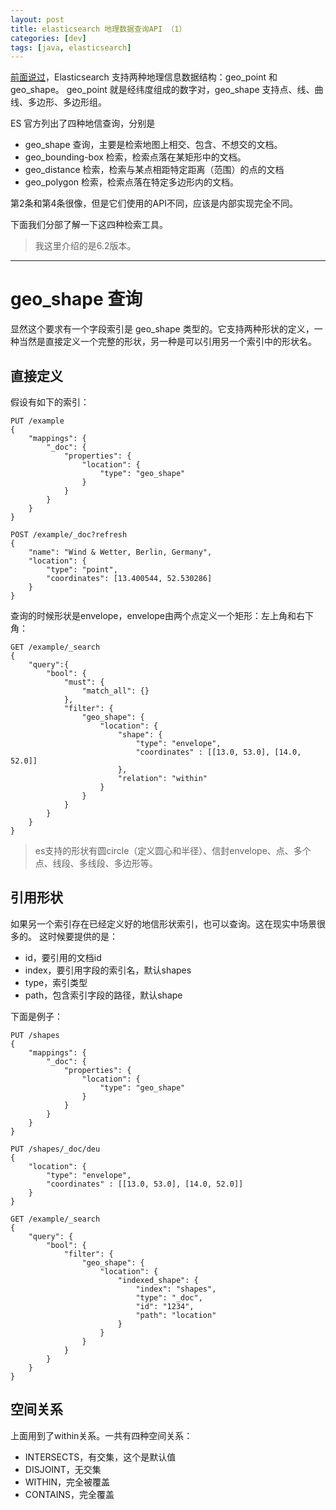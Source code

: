 ```yaml
---
layout: post
title: elasticsearch 地理数据查询API （1）
categories: [dev]
tags: [java, elasticsearch]
---
```

[前面说过](esgeo/)，Elasticsearch 支持两种地理信息数据结构：geo_point 和 geo_shape。
geo_point 就是经纬度组成的数字对，geo_shape 支持点、线、曲线、多边形、多边形组。

ES 官方列出了四种地信查询，分别是
 - geo_shape 查询，主要是检索地图上相交、包含、不想交的文档。
 - geo_bounding-box 检索，检索点落在某矩形中的文档。
 - geo_distance 检索，检索与某点相距特定距离（范围）的点的文档
 - geo_polygon 检索，检索点落在特定多边形内的文档。

第2条和第4条很像，但是它们使用的API不同，应该是内部实现完全不同。

下面我们分部了解一下这四种检索工具。

> 我这里介绍的是6.2版本。

---

# geo_shape 查询
显然这个要求有一个字段索引是 geo_shape 类型的。它支持两种形状的定义，一种当然是直接定义一个完整的形状，另一种是可以引用另一个索引中的形状名。

## 直接定义
假设有如下的索引：
```
PUT /example
{
    "mappings": {
        "_doc": {
            "properties": {
                "location": {
                    "type": "geo_shape"
                }
            }
        }
    }
}

POST /example/_doc?refresh
{
    "name": "Wind & Wetter, Berlin, Germany",
    "location": {
        "type": "point",
        "coordinates": [13.400544, 52.530286]
    }
}
```
查询的时候形状是envelope，envelope由两个点定义一个矩形：左上角和右下角：
```
GET /example/_search
{
    "query":{
        "bool": {
            "must": {
                "match_all": {}
            },
            "filter": {
                "geo_shape": {
                    "location": {
                        "shape": {
                            "type": "envelope",
                            "coordinates" : [[13.0, 53.0], [14.0, 52.0]]
                        },
                        "relation": "within"
                    }
                }
            }
        }
    }
}
```
> es支持的形状有圆circle（定义圆心和半径）、信封envelope、点、多个点、线段、多线段、多边形等。

## 引用形状
如果另一个索引存在已经定义好的地信形状索引，也可以查询。这在现实中场景很多的。
这时候要提供的是：
 - id，要引用的文档id
 - index，要引用字段的索引名，默认shapes
 - type，索引类型
 - path，包含索引字段的路径，默认shape

下面是例子：
```
PUT /shapes
{
    "mappings": {
        "_doc": {
            "properties": {
                "location": {
                    "type": "geo_shape"
                }
            }
        }
    }
}

PUT /shapes/_doc/deu
{
    "location": {
        "type": "envelope",
        "coordinates" : [[13.0, 53.0], [14.0, 52.0]]
    }
}

GET /example/_search
{
    "query": {
        "bool": {
            "filter": {
                "geo_shape": {
                    "location": {
                        "indexed_shape": {
                            "index": "shapes",
                            "type": "_doc",
                            "id": "1234",
                            "path": "location"
                        }
                    }
                }
            }
        }
    }
}
```

## 空间关系

上面用到了within关系。一共有四种空间关系：
 - INTERSECTS，有交集，这个是默认值
 - DISJOINT，无交集
 - WITHIN，完全被覆盖
 - CONTAINS，完全覆盖